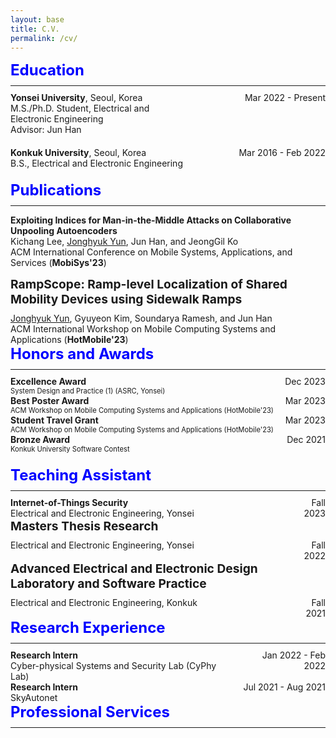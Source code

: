 ```yaml
---
layout: base
title: C.V.
permalink: /cv/
---
```



<style>
/* Default CSS for section titles */
.section-title {
  font-size: 1.5rem;
  margin-bottom: 10px;
  color: blue; /* Change the color to deep blue */
}

/* Default CSS for sub-section titles */
.sub-section-title {
  font-size: 1.2rem;
  margin-bottom: 10px;
}

/* CSS for section titles on smaller screens (e.g., mobile) */
@media (max-width: 768px) {
  .section-title {
    font-size: 1.2rem;
  }
  
  .sub-section-title {
    font-size: 1rem;
  }
}
</style>

<div class="section-title"><strong>Education</strong></div>
<hr style="margin-top: 5px; margin-bottom: 10px;"> 
<!-- Yonsei University -->
<div style="display: table; width: 100%; margin-bottom: 20px;">
  <div style="display: table-row;">
    <div style="display: table-cell; padding-right: 15px; vertical-align: top; width: 60%;">
      <strong>Yonsei University</strong>, Seoul, Korea<br>
      M.S./Ph.D. Student, Electrical and Electronic Engineering<br>
      Advisor: Jun Han
    </div>
    <div class="date" style="display: table-cell; vertical-align: top; width: 40%; text-align: right;">
      Mar 2022 - Present
    </div>
  </div>
</div>

<!-- Konkuk University -->
<div style="display: table; width: 100%; margin-bottom: 20px;">
  <div style="display: table-row;">
    <div style="display: table-cell; padding-right: 15px; vertical-align: top; width: 60%;">
      <strong>Konkuk University</strong>, Seoul, Korea<br>
      B.S., Electrical and Electronic Engineering
    </div>
    <div class="date" style="display: table-cell; vertical-align: top; width: 40%; text-align: right;">
      Mar 2016 - Feb 2022
    </div>
  </div>
</div>

<!-- Publications -->
<div class="section-title"><strong>Publications</strong></div>
<hr style="margin-top: 5px; margin-bottom: 10px;"> 

<!-- MobiSys'23 Demo -->
<strong>Exploiting Indices for Man-in-the-Middle Attacks on Collaborative Unpooling Autoencoders</strong><br>
Kichang Lee, <u>Jonghyuk Yun</u>, Jun Han, and JeongGil Ko<br>
ACM International Conference on Mobile Systems, Applications, and Services (<strong>MobiSys'23</strong>)<br>

<!-- HotMobile'23 -->
<div class="sub-section-title"><strong>RampScope: Ramp-level Localization of Shared Mobility Devices using Sidewalk Ramps</strong></div>
<u>Jonghyuk Yun</u>, Gyuyeon Kim, Soundarya Ramesh, and Jun Han<br>
ACM International Workshop on Mobile Computing Systems and Applications (<strong>HotMobile'23</strong>)

<!-- Honors and Awards -->
<div class="section-title"><strong>Honors and Awards</strong></div>
<hr style="margin-top: 5px; margin-bottom: 10px;">

<div style="display: table; width: 100%; margin-bottom: 20px;">
  <div style="display: table-row;">
    <div style="display: table-cell; vertical-align: top; padding-right: 15px;">
      <strong>Excellence Award<br></strong>
      <span style="font-size: 0.8em;">System Design and Practice (1) (ASRC, Yonsei)</span>
    </div>
    <div style="display: table-cell; vertical-align: top; text-align: right;">
      Dec 2023
    </div>
  </div>
  <!-- Repeat for other awards, following the same structure -->
  <div style="display: table-row;">
    <div style="display: table-cell; vertical-align: top; padding-right: 15px;">
      <strong>Best Poster Award<br></strong>
      <span style="font-size: 0.8em;">ACM Workshop on Mobile Computing Systems and Applications (HotMobile'23)</span>
    </div>
    <div style="display: table-cell; vertical-align: top; text-align: right;">
      Mar 2023
    </div>
  </div>
  <!-- Continue adding more entries here -->
  <div style="display: table-row;">
    <div style="display: table-cell; vertical-align: top; padding-right: 15px;">
      <strong>Student Travel Grant<br></strong>
      <span style="font-size: 0.8em;">ACM Workshop on Mobile Computing Systems and Applications (HotMobile'23)</span>
    </div>
    <div style="display: table-cell; vertical-align: top; text-align: right;">
      Mar 2023
    </div>
  </div>
  <div style="display: table-row;">
    <div style="display: table-cell; vertical-align: top; padding-right: 15px;">
      <strong>Bronze Award<br></strong>
      <span style="font-size: 0.8em;">Konkuk University Software Contest</span>
    </div>
    <div style="display: table-cell; vertical-align: top; text-align: right;">
      Dec 2021
    </div>
  </div>
</div>

<!-- Teaching Assistant -->
<div class="section-title"><strong>Teaching Assistant</strong></div>
<hr style="margin-top: 5px; margin-bottom: 10px;">

<div style="display: table; width: 100%;">

  <!-- Internet-of-Things Security -->
  <div style="display: table-row;">
    <div style="display: table-cell; vertical-align: top; padding-right: 15px;">
      <strong>Internet-of-Things Security</strong><br>
      Electrical and Electronic Engineering, Yonsei
    </div>
    <div class="date" style="display: table-cell; vertical-align: top; text-align: right;">
      Fall 2023
    </div>
  </div>

  <!-- Masters Thesis Research -->
  <div class="sub-section-title"><strong>Masters Thesis Research</strong></div>
  <div style="display: table-row;">
    <div style="display: table-cell; vertical-align: top; padding-right: 15px;">
      Electrical and Electronic Engineering, Yonsei
    </div>
    <div class="date" style="display: table-cell; vertical-align: top; text-align: right;">
      Fall 2022
    </div>
  </div>

  <!-- Advanced Electrical and Electronic Design Laboratory and Software Practice -->
  <div class="sub-section-title"><strong>Advanced Electrical and Electronic Design Laboratory and Software Practice</strong></div>
  <div style="display: table-row;">
    <div style="display: table-cell; vertical-align: top; padding-right: 15px;">
      Electrical and Electronic Engineering, Konkuk
    </div>
    <div class="date" style="display: table-cell; vertical-align: top; text-align: right;">
      Fall 2021
    </div>
  </div>
</div>

<!-- Research Experience -->
<div class="section-title"><strong>Research Experience</strong></div>
<hr style="margin-top: 5px; margin-bottom: 10px;">

<div style="display: table; width: 100%;">

  <div style="display: table-row;">
    <div style="display: table-cell; vertical-align: top; padding-right: 15px;">
      <strong>Research Intern</strong><br>
      Cyber-physical Systems and Security Lab (CyPhy Lab)
    </div>
    <div class="date" style="display: table-cell; vertical-align: top; text-align: right;">
      Jan 2022 - Feb 2022
    </div>
  </div>

  <div style="display: table-row;">
    <div style="display: table-cell; vertical-align: top; padding-right: 15px;">
      <strong>Research Intern</strong><br>
      SkyAutonet 
    </div>
    <div class="date" style="display: table-cell; vertical-align: top; text-align: right;">
      Jul 2021 - Aug 2021
    </div>
  </div>
</div>

<!-- Professional Services -->
<div class="section-title"><strong>Professional Services</strong></div>
<hr style="margin-top: 5px; margin-bottom: 10px;">
